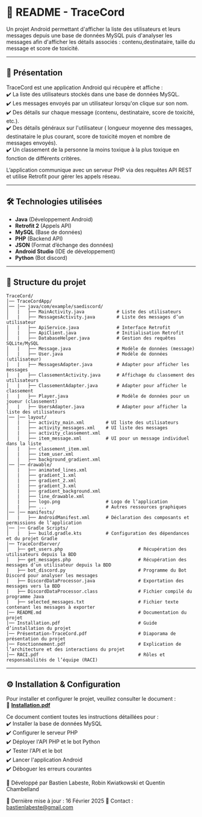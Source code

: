 # 📌 README - TraceCord  
Un projet Android permettant d'afficher la liste des utilisateurs et leurs messages depuis une base de données MySQL puis d'analyser les messages afin d'afficher les détails associés : contenu,destinataire, taille du message et score de toxicité.

---

## 🚀 Présentation  
TraceCord est une application Android qui récupère et affiche :  
✔️ La liste des utilisateurs stockés dans une base de données MySQL.  
✔️ Les messages envoyés par un utilisateur lorsqu'on clique sur son nom.  
✔️ Des détails sur chaque message (contenu, destinataire, score de toxicité, etc.).  
✔️ Des détails généraux sur l'utilisateur ( longueur moyenne des messages, destinataire le plus courant, score de toxicité moyen et nombre de messages envoyés).  
✔️ Un classement de la personne la moins toxique à la plus toxique en fonction de différents critères.  

L’application communique avec un serveur PHP via des requêtes API REST et utilise Retrofit pour gérer les appels réseau.  

---

## 🛠️ Technologies utilisées  
- **Java** (Développement Android)  
- **Retrofit 2** (Appels API)  
- **MySQL** (Base de données)  
- **PHP** (Backend API)  
- **JSON** (Format d’échange des données)  
- **Android Studio** (IDE de développement)
- **Python** (Bot discord)

---

## 📂 Structure du projet  
```plaintext
TraceCord/
│── TraceCordApp/
│── │── java/com/example/saediscord/
│   |   ├── MainActivity.java            # Liste des utilisateurs  
│   |   ├── MessagesActivity.java        # Liste des messages d’un utilisateur  
│   |   ├── ApiService.java              # Interface Retrofit  
│   |   ├── ApiClient.java               # Initialisation Retrofit  
│   |   ├── DatabaseHelper.java          # Gestion des requêtes SQLite/MySQL  
│   |   ├── Message.java                 # Modèle de données (message)  
│   |   ├── User.java                    # Modèle de données (utilisateur)  
│   |   ├── MessagesAdapter.java         # Adapter pour afficher les messages  
│   |   ├── ClassementActivity.java      # Affichage du classement des utilisateurs  
│   |   ├── ClassementAdapter.java       # Adapter pour afficher le classement  
│   |   ├── Player.java                  # Modèle de données pour un joueur (classement)  
│   |   ├── UsersAdapter.java            # Adapter pour afficher la liste des utilisateurs  
│── │── layout/
│   |   ├── activity_main.xml        # UI liste des utilisateurs  
│   |   ├── activity_messages.xml    # UI liste des messages
│   |   ├── activity_classement.xml
│   |   ├── item_message.xml         # UI pour un message individuel dans la liste
│   |   ├── classement_item.xml
│   |   ├── item_user.xml
│   |   ├── background_gradient.xml
│── │── drawable/
│   |   ├── animated_lines.xml
│   |   ├── gradient_1.xml
│   |   ├── gradient_2.xml
│   |   ├── gradient_3.xml
│   |   ├── gradient_background.xml
│   |   ├── line_drawable.xml
│   |   ├── logo.png                 # Logo de l’application  
│   |   ├── ...                      # Autres ressources graphiques  
│── │── manifests/
│   |   ├── AndroidManifest.xml      # Déclaration des composants et permissions de l’application  
│── │── Gradle Scripts/
│   |   ├── build.gradle.kts         # Configuration des dépendances et du projet Gradle  
│── TraceCordServer/                                     
│   ├── get_users.php                            # Récupération des utilisateurs depuis la BDD  
│   ├── get_messages.php                         # Récupération des messages d’un utilisateur depuis la BDD  
|   ├── bot_discord.py                           # Programme du Bot Discord pour analyser les messages  
|   ├── DiscordDataProcessor.java                # Exportation des messages vers la BDD  
|   ├── DiscordDataProcessor.class               # Fichier compilé du programme Java  
|   ├── selected_messages.txt                    # Fichier texte contenant les messages à exporter  
│── README.md                                    # Documentation du projet  
│── Installation.pdf                             # Guide d’installation du projet  
│── Présentation-TraceCord.pdf                   # Diaporama de présentation du projet  
│── Fonctionnement.pdf                           # Explication de l’architecture et des interactions du projet  
│── RACI.pdf                                     # Rôles et responsabilités de l’équipe (RACI)  
```
---


## ⚙️ Installation & Configuration  

Pour installer et configurer le projet, veuillez consulter le document :  
📄 **[Installation.pdf](./Installation.pdf)**  

Ce document contient toutes les instructions détaillées pour :  
✔️ Installer la base de données MySQL  
✔️ Configurer le serveur PHP  
✔️ Déployer l'API PHP et le bot Python  
✔️ Tester l'API  et le bot  
✔️ Lancer l'application Android  
✔️ Déboguer les erreurs courantes  


🚀 Développé par
Bastien Labeste, Robin Kwiatkowski et Quentin Chambelland

📅 Dernière mise à jour : 16 Février 2025
📧 Contact : bastienlabeste@gmail.com
